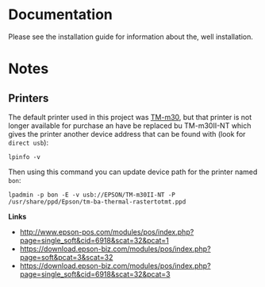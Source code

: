 # Documentation
Please see the installation guide for information about the, well installation.

# Notes

## Printers
The default printer used in this project was [TM-m30](https://github.com/bibboxen/bibbox_documentation/blob/master/install/install.sh#L218),
but that printer is not longer available for purchase an have be replaced bu TM-m30II-NT which gives the printer another device address
that can be found with (look for `direct usb`):

```
lpinfo -v
```

Then using this command you can update device path for the printer named `bon`:

```
lpadmin -p bon -E -v usb://EPSON/TM-m30II-NT -P /usr/share/ppd/Epson/tm-ba-thermal-rastertotmt.ppd
```

__Links__

* http://www.epson-pos.com/modules/pos/index.php?page=single_soft&cid=6918&scat=32&pcat=1
* https://download.epson-biz.com/modules/pos/index.php?page=soft&pcat=3&scat=32
* https://download.epson-biz.com/modules/pos/index.php?page=single_soft&cid=6918&scat=32&pcat=3